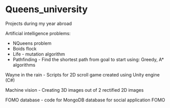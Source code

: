 # Queens_university

Projects during my year abroad

Artificial intelligence problems:
- NQueens problem
- Boids flock
- Life - mutation algorithm
- Pathfinding - Find the shortest path from goal to start using: Greedy, A* algorithms

Wayne in the rain - Scripts for 2D scroll game created using Unity engine (C#)

Machine vision - Creating 3D images out of 2 rectified 2D images

FOMO database - code for MongoDB database for social application FOMO
